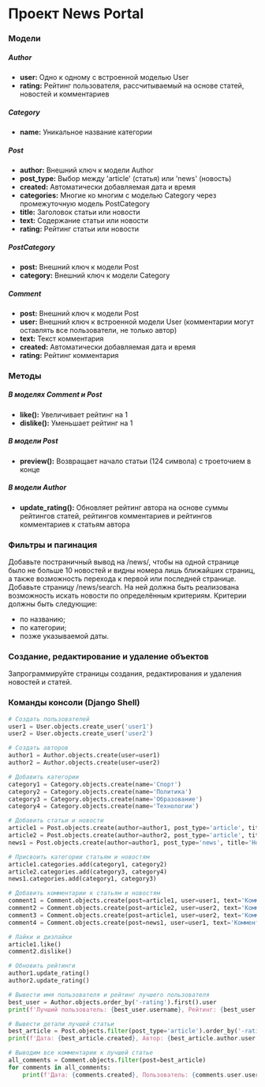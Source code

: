 # Проект News Portal


### Модели

##### Author
- **user:** Одно к одному с встроенной моделью User
- **rating:** Рейтинг пользователя, рассчитываемый на основе статей, новостей и комментариев

##### Category
- **name:** Уникальное название категории

##### Post
- **author:** Внешний ключ к модели Author
- **post_type:** Выбор между 'article' (статья) или 'news' (новость)
- **created:** Автоматически добавляемая дата и время
- **categories:** Многие ко многим с моделью Category через промежуточную модель PostCategory
- **title:** Заголовок статьи или новости
- **text:** Содержание статьи или новости
- **rating:** Рейтинг статьи или новости

##### PostCategory
- **post:** Внешний ключ к модели Post
- **category:** Внешний ключ к модели Category

##### Comment
- **post:** Внешний ключ к модели Post
- **user:** Внешний ключ к встроенной модели User (комментарии могут оставлять все пользователи, не только автор)
- **text:** Текст комментария
- **created:** Автоматически добавляемая дата и время
- **rating:** Рейтинг комментария

### Методы

##### В моделях Comment и Post
- **like():** Увеличивает рейтинг на 1
- **dislike():** Уменьшает рейтинг на 1

##### В модели Post
- **preview():** Возвращает начало статьи (124 символа) с троеточием в конце

##### В модели Author
- **update_rating():** Обновляет рейтинг автора на основе суммы рейтингов статей, рейтингов комментариев и рейтингов комментариев к статьям автора


### Фильтры и пагинация

Добавьте постраничный вывод на /news/, чтобы на одной странице было не больше 10 новостей и видны номера лишь ближайших страниц, а также возможность перехода к первой или последней странице.
Добавьте страницу /news/search. На ней должна быть реализована возможность искать новости по определённым критериям. Критерии должны быть следующие:

 * по названию;
 * по категории;
 * позже указываемой даты.

### Создание, редактирование и удаление объектов

Запрограммируйте страницы создания, редактирования и удаления новостей и статей.

### Команды консоли (Django Shell)

```python
# Создать пользователей
user1 = User.objects.create_user('user1')
user2 = User.objects.create_user('user2')

# Создать авторов
author1 = Author.objects.create(user=user1)
author2 = Author.objects.create(user=user2)

# Добавить категории
category1 = Category.objects.create(name='Спорт')
category2 = Category.objects.create(name='Политика')
category3 = Category.objects.create(name='Образование')
category4 = Category.objects.create(name='Технологии')

# Добавить статьи и новости
article1 = Post.objects.create(author=author1, post_type='article', title='Статья 1', text='Содержание статьи 1', rating=0)
article2 = Post.objects.create(author=author2, post_type='article', title='Статья 2', text='Содержание статьи 2', rating=0)
news1 = Post.objects.create(author=author1, post_type='news', title='Новость 1', text='Содержание новости 1', rating=0)

# Присвоить категории статьям и новостям
article1.categories.add(category1, category2)
article2.categories.add(category3, category4)
news1.categories.add(category1, category3)

# Добавить комментарии к статьям и новостям
comment1 = Comment.objects.create(post=article1, user=user1, text='Комментарий 1', rating=0)
comment2 = Comment.objects.create(post=article2, user=user2, text='Комментарий 2', rating=0)
comment3 = Comment.objects.create(post=article1, user=user2, text='Комментарий 3', rating=0)
comment4 = Comment.objects.create(post=news1, user=user1, text='Комментарий 4', rating=0)

# Лайки и дизлайки
article1.like()
comment2.dislike()

# Обновить рейтинги
author1.update_rating()
author2.update_rating()

# Вывести имя пользователя и рейтинг лучшего пользователя
best_user = Author.objects.order_by('-rating').first().user
print(f'Лучший пользователь: {best_user.username}, Рейтинг: {best_user.author.rating}')

# Вывести детали лучшей статьи
best_article = Post.objects.filter(post_type='article').order_by('-rating').first()
print(f'Дата: {best_article.created}, Автор: {best_article.author.user.username}, Рейтинг: {best_article.rating}, Заголовок: {best_article.title}, Превью: {best_article.preview()}')

# Выводим все комментарии к лучшей статье
all_comments = Comment.objects.filter(post=best_article)
for comments in all_comments:
    print(f'Дата: {comments.created}, Пользователь: {comments.user.username}, Рейтинг: {comments.rating}, Текст: {comments.text}')



